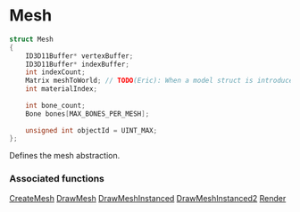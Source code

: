 # Mesh

```c++
struct Mesh
{
    ID3D11Buffer* vertexBuffer;
    ID3D11Buffer* indexBuffer;
    int indexCount;
    Matrix meshToWorld; // TODO(Eric): When a model struct is introduced, move the Matrix there.
    int materialIndex;
  
    int bone_count;
    Bone bones[MAX_BONES_PER_MESH];
  
    unsigned int objectId = UINT_MAX;
};
```

Defines the mesh abstraction.

### Associated functions
[CreateMesh](../Functions/CreateMesh.md)
[DrawMesh](../Functions/DrawMesh.md)
[DrawMeshInstanced](../Functions/DrawMeshInstanced.md)
[DrawMeshInstanced2](DrawMeshInstanced.md)
[Render](../Functions/Render.md)